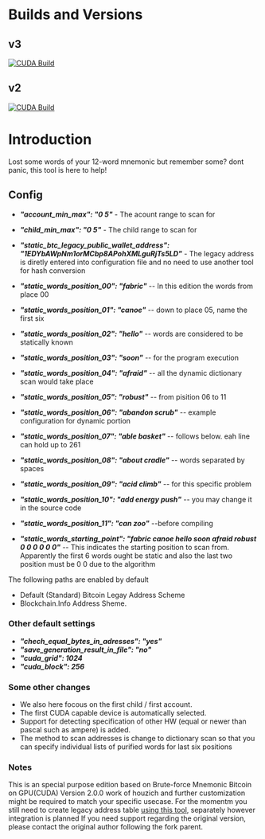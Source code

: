 # Builds and Versions
## v3
[![CUDA Build](https://github.com/fakoor/LostMyMnemo/actions/workflows/cuda-build.yml/badge.svg?branch=v3.0)](https://github.com/fakoor/LostMyMnemo/actions/workflows/cuda-build.yml)

## v2
[![CUDA Build](https://github.com/fakoor/LostMyMnemo/actions/workflows/cuda-build.yml/badge.svg?branch=V2.0)](https://github.com/fakoor/LostMyMnemo/actions/workflows/cuda-build.yml)

# Introduction
Lost some words of your 12-word mnemonic but remember some? dont panic, this tool is here to help!

## Config
* ***"account_min_max": "0 5"*** - The acount range to scan for
* ***"child_min_max": "0 5"*** - The child range to scan for
* ***"static_btc_legacy_public_wallet_address": "1EDYbAWpNm1orMCbp8APohXMLguRjTs5LD"*** - The legacy address is diretly entered into configuration file and no need to use another tool for hash conversion 
* ***"static_words_position_00": "fabric"***  -- In this edition the words from place 00
* ***"static_words_position_01": "canoe"***   -- down to place 05, name the first six
* ***"static_words_position_02": "hello"***   -- words are considered to be statically known
* ***"static_words_position_03": "soon"***    -- for the program execution
* ***"static_words_position_04": "afraid"***  -- all the dynamic dictionary scan would take place
* ***"static_words_position_05": "robust"***  -- from pisition 06 to 11 
* ***"static_words_position_06": "abandon scrub"*** -- example configuration for dynamic portion 
* ***"static_words_position_07": "able basket"*** -- follows below. eah line can hold up to 261 
* ***"static_words_position_08": "about cradle"*** -- words separated by spaces
* ***"static_words_position_09": "acid climb"*** -- for this specific problem
* ***"static_words_position_10": "add energy push"*** -- you may change it in the source code 
* ***"static_words_position_11": "can zoo"*** --before compiling

* ***"static_words_starting_point": "fabric canoe hello soon afraid robust 0 0 0 0 0 0"*** -- This indicates the starting position to scan from. Apparently the first 6 words ought be static and also the last two position must be 0 0 due to the algorithm
   
The following paths are enabled by default
* Default (Standard) Bitcoin Legay Address Scheme 
* Blockchain.Info Address Sheme.  
### Other default settings
* ***"chech_equal_bytes_in_adresses": "yes"*** 
* ***"save_generation_result_in_file": "no"***
* ***"cuda_grid": 1024*** 
* ***"cuda_block": 256*** 

### Some other changes
* We also here focous on the first child / first account.
* The first CUDA capable device is automatically selected.
* Support for detecting specification of other HW (equal or newer than pascal such as ampere) is added.
* The method to scan addresses is change to dictionary scan so that you can specify individual lists of purified words for last six positions

  
### Notes
This is an special purpose edition based on  Brute-force Mnemonic Bitcoin on GPU(CUDA) Version 2.0.0 work of houzich and further customization might be required to match your specific usecase.
For the momentm you still need to create legacy address table [using this tool](https://github.com/Houzich/Convert-Addresses-To-Hash160-For-Brute-Force), separately however integration is planned
If you need support regarding the original version, please contact the original author following the fork parent.
